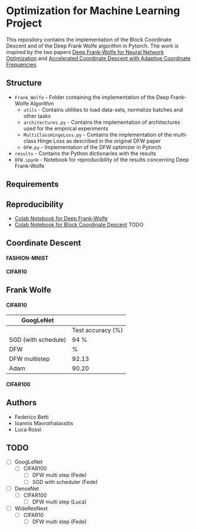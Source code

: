 # Optimization for Machine Learning Project
This repository contains the implementation of the Block Coordinate Descent and of the Deep Frank Wolfe algorithm in Pytorch. The work is inspired by the two papers [Deep Frank-Wolfe for Neural Network Optimization](https://arxiv.org/pdf/1811.07591.pdf) and [Accelerated Coordinate Descent with Adaptive Coordinate Frequencies](http://proceedings.mlr.press/v29/Glasmachers13.pdf).

## Structure
* `Frank_Wolfe` - Folder containing the implementation of the Deep Frank-Wolfe Algorithm
  * `utils` - Contains utilities to load data-sets, normalize batches and other tasks
  * `architectures.py` - Contains the implementation of architectures used for the empirical experiments
  * `MultiClassHingeLoss.py` - Contains the implementation of the multi-class Hinge Loss as described in the original DFW paper
  * `DFW.py` - Implementation of the DFW optimizer in Pytorch
* `results` - Contains the Python dictionaries with the results
*  `DFW.ipynb` - Notebook for reproducibility of the results concerning Deep Frank-Wolfe 

## Requirements

## Reproducibility
- [Colab Notebook for Deep Frank-Wolfe](https://colab.research.google.com/drive/1mpsunyV-11yDXPhZLznryLxJoMx4Zqxd)
- [Colab Notebook for Block Coordinate Descent](https://colab.research.google.com/drive/1mpsunyV-11yDXPhZLznryLxJoMx4Zqxd) TODO

## Coordinate Descent
#### FASHION-MNIST


#### CIFAR10

## Frank Wolfe
#### CIFAR10
| GoogLeNet |      |
| ----- | ----- |
|  | Test accuracy (%) |
| SGD (with schedule) | 94 % | 
| DFW |  % |
| DFW multistep |  92.13 | 
| Adam  | 90.20 |


#### CIFAR100


## Authors
- Federico Betti
- Ioannis Mavrothalassitis
- Luca Rossi

## TODO
- [ ] GoogLeNet
   - [ ] CIFAR100
      - [ ] DFW multi step  (Fede)
      - [ ] SGD with scheduler (Fede)
- [ ] DenseNet
   - [ ] CIFAR100
      - [ ] DFW multi step (Luca)
- [ ] WideResNext
   - [ ] CIFAR10
       - [ ] DFW multi step (Fede)
